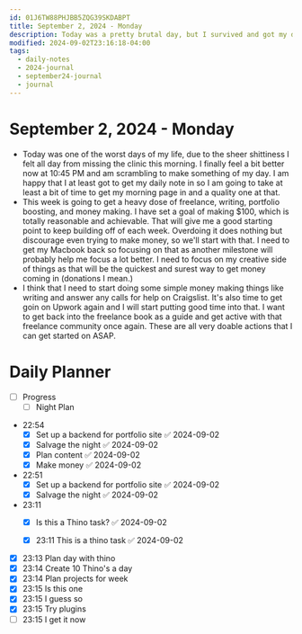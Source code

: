 ```yaml
---
id: 01J6TW88PHJBB5ZQG39SKDABPT
title: September 2, 2024 - Monday
description: Today was a pretty brutal day, but I survived and got my daily note in.
modified: 2024-09-02T23:16:18-04:00
tags:
  - daily-notes
  - 2024-journal
  - september24-journal
  - journal
---
```

# September 2, 2024 - Monday
- Today was one of the worst days of my life, due to the sheer shittiness I felt all day from missing the clinic this morning. I finally feel a bit better now at 10:45 PM and am scrambling to make something of my day. I am happy that I at least got to get my daily note in so I am going to take at least a bit of time to get my morning page in and a quality one at that.
- This week is going to get a heavy dose of freelance, writing, portfolio boosting, and money making. I have set a goal of making $100, which is totally reasonable and achievable. That will give me a good starting point to keep building off of each week. Overdoing it does nothing but discourage even trying to make money, so we'll start with that. I need to get my Macbook back so focusing on that as another milestone will probably help me focus a lot better. I need to focus on my creative side of things as that will be the quickest and surest way to get money coming in (donations I mean.)
- I think that I need to start doing some simple money making things like writing and answer any calls for help on Craigslist. It's also time to get goin on Upwork again and I will start putting good time into that. I want to get back into the freelance book as a guide and get active with that freelance community once again. These are all very doable actions that I can get started on ASAP.


# Daily Planner
- [ ] Progress 
	- [ ] Night Plan
- 22:54 
	- [x] Set up a backend for portfolio site ✅ 2024-09-02
	- [x] Salvage the night ✅ 2024-09-02
	- [x] Plan content ✅ 2024-09-02
	- [x] Make money ✅ 2024-09-02
- 22:51 
	- [x] Set up a backend for portfolio site ✅ 2024-09-02
	- [x] Salvage the night ✅ 2024-09-02
- 23:11 
	- [x] Is this a Thino task? ✅ 2024-09-02
	 
	- [x] 23:11 This is a thino task ✅ 2024-09-02
- [x] 23:13 Plan day with thino
- [x] 23:14 Create 10 Thino's a day
- [x] 23:14 Plan projects for week
- [x] 23:15 Is this one
- [x] 23:15 I guess so
- [x] 23:15 Try plugins
- [ ] 23:15 I get it now 